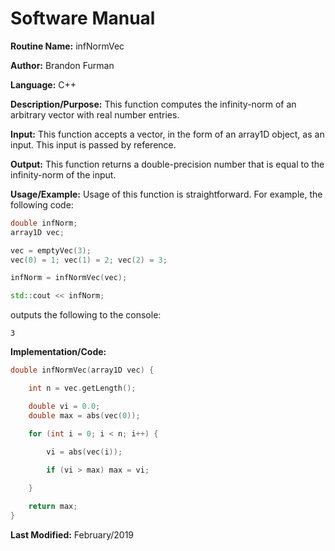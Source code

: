 # Software Manual

**Routine Name:** infNormVec

**Author:** Brandon Furman

**Language:** C++

**Description/Purpose:** This function computes the infinity-norm of an arbitrary vector with real number entries.

**Input:** This function accepts a vector, in the form of an array1D object, as an input. This input is passed by reference.

**Output:** This function returns a double-precision number that is equal to the infinity-norm of the input.

**Usage/Example:** Usage of this function is straightforward. For example, the following code:

```cpp
double infNorm;
array1D vec;

vec = emptyVec(3);
vec(0) = 1; vec(1) = 2; vec(2) = 3;

infNorm = infNormVec(vec);

std::cout << infNorm;
```
outputs the following to the console:
```
3
```

**Implementation/Code:**

```cpp
double infNormVec(array1D vec) {

	int n = vec.getLength();

	double vi = 0.0;
	double max = abs(vec(0));

	for (int i = 0; i < n; i++) {
		
		vi = abs(vec(i));

		if (vi > max) max = vi;

	}

	return max;
}
```

**Last Modified:** February/2019